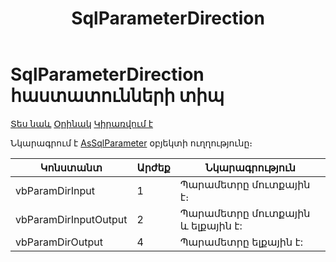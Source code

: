 ﻿---
layout: page
title: "SqlParameterDirection"
---
# SqlParameterDirection հաստատունների տիպ 

[Տես նաև](../Functions/AsSqlParameter.md) [Օրինակ](../Examples/AsSqlCommand.md) [Կիրառվում է](../Functions/AsSqlParameter.md)

Նկարագրում է [AsSqlParameter](../Functions/AsSqlParameter.md) օբյեկտի ուղղությունը։

| Կոնստանտ | Արժեք | Նկարագրություն |
|--|--|--|
| vbParamDirInput|1| Պարամետրը մուտքային է։ |
| vbParamDirInputOutput |2| Պարամետրը մուտքային և ելքային է: |
| vbParamDirOutput|4 | Պարամետրը ելքային է: |
